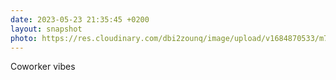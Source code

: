 ```yaml
---
date: 2023-05-23 21:35:45 +0200
layout: snapshot
photo: https://res.cloudinary.com/dbi2zounq/image/upload/v1684870533/m749matayjhjovxpzjsl.jpg
---
```

Coworker vibes
